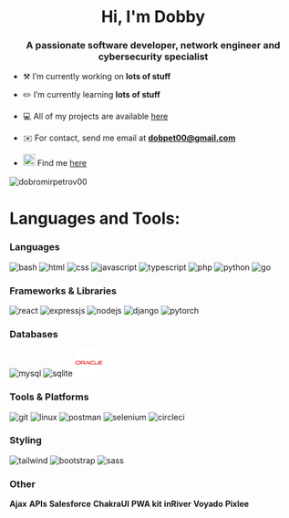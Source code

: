 <h1 align="center">Hi, I'm Dobby</h1>
<h3 align="center">A passionate software developer, network engineer and cybersecurity specialist</h3>

- ⚒️ I’m currently working on **lots of stuff**

- ✏️ I’m currently learning **lots of stuff**

- 💻 All of my projects are available [here](https://github.com/dobromirpetrov00?tab=repositories)

- ✉️ For contact, send me email at **dobpet00@gmail.com**

- <span display="inline-block" vertical-align="middle"><img src="https://skillicons.dev/icons?i=linkedin&theme=light" width="21px" height="21px" /> Find me [here](https://www.linkedin.com/in/dobromirpetrov1337) </span>

<p><img align="center" src="https://github-readme-stats.vercel.app/api/top-langs?username=dobromirpetrov00&show_icons=true&locale=en&layout=compact" alt="dobromirpetrov00" /></p>

<h1 align="left">Languages and Tools:</h1>

### Languages
<p align="left"> 
  <img title="bash" src="https://skillicons.dev/icons?i=bash&theme=light" />
  <img title="html" src="https://skillicons.dev/icons?i=html&theme=light" />
  <img title="css" src="https://skillicons.dev/icons?i=css&theme=light" />
  <img title="javascript" src="https://skillicons.dev/icons?i=javascript&theme=light" />
  <img title="typescript" src="https://skillicons.dev/icons?i=typescript&theme=light" />
  <img title="php" src="https://skillicons.dev/icons?i=php&theme=light" />
  <img title="python" src="https://skillicons.dev/icons?i=python&theme=light" />
  <img title="go" src="https://skillicons.dev/icons?i=go&theme=light" />
</p>

### Frameworks & Libraries
<p align="left">
  <img title="react" src="https://skillicons.dev/icons?i=react&theme=light" />
  <img title="expressjs" src="https://skillicons.dev/icons?i=expressjs&theme=light" />
  <img title="nodejs" src="https://skillicons.dev/icons?i=nodejs&theme=light" />
  <img title="django" src="https://skillicons.dev/icons?i=django&theme=light" />
  <img title="pytorch" src="https://skillicons.dev/icons?i=pytorch&theme=light" />
</p>

### Databases
<p align="left">
  <img title="mysql" src="https://skillicons.dev/icons?i=mysql&theme=light" />
  <img title="sqlite" src="https://skillicons.dev/icons?i=sqlite&theme=light" />
  <a href="https://www.oracle.com/" target="_blank" rel="noreferrer"> <img title="oracle" src="https://raw.githubusercontent.com/devicons/devicon/master/icons/oracle/oracle-original.svg" alt="oracle" width="48" height="48"/> </a>
</p>

### Tools & Platforms
<p align="left"> 
  <img title="git" src="https://skillicons.dev/icons?i=git&theme=light" />
  <img title="linux" src="https://skillicons.dev/icons?i=linux&theme=light" />
  <img title="postman" src="https://skillicons.dev/icons?i=postman&theme=light" />
  <img title="selenium" src="https://skillicons.dev/icons?i=selenium&theme=light" />
  <img title="circleci" src="https://skillicons.dev/icons?i=circleci&theme=light" />
</p>

### Styling
<p align="left">
  <img title="tailwind" src="https://skillicons.dev/icons?i=tailwind&theme=light" />
  <img title="bootstrap" src="https://skillicons.dev/icons?i=bootstrap&theme=light" />
  <img title="sass" src="https://skillicons.dev/icons?i=sass&theme=light" />
</p>

### Other
<p align="left"> 
  
  **Ajax** **APIs** **Salesforce** **ChakraUI** **PWA kit** **inRiver** **Voyado** **Pixlee**
</p>
